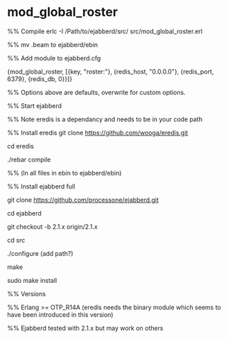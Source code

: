 mod_global_roster
=================

%% Compile
erlc -I /Path/to/ejabberd/src/ src/mod_global_roster.erl

%% mv .beam to ejabberd/ebin

%% Add module to ejabberd.cfg
  
  {mod_global_roster, [{key, "roster:"}, {redis_host, "0.0.0.0"}, {redis_port, 6379}, {redis_db, 0}}]}

%% Options above are defaults, overwrite for custom options.

%% Start ejabberd

%% Note eredis is a dependancy and needs to be in your code path

%% Install eredis
git clone https://github.com/wooga/eredis.git

cd eredis

./rebar compile

%% (ln all files in ebin to ejabberd/ebin)

%% Install ejabberd full

git clone https://github.com/processone/ejabberd.git

cd ejabberd

git checkout -b 2.1.x origin/2.1.x

cd src

./configure (add path?)

make

sudo make install

%% Versions

%% Erlang >= OTP_R14A (eredis needs the binary module which seems to have been introduced in this version)

%% Ejabberd tested with 2.1.x but may work on others
